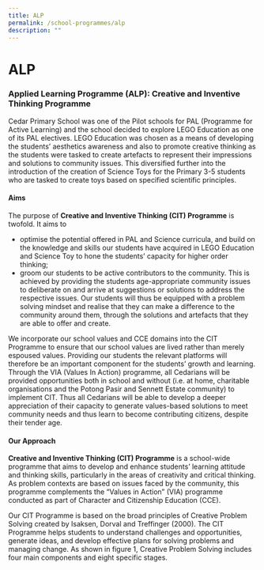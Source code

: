 ```yaml
---
title: ALP
permalink: /school-programmes/alp
description: ""
---
```

# **ALP**

### Applied Learning Programme (ALP): Creative and Inventive Thinking Programme

Cedar Primary School was one of the Pilot schools for PAL (Programme for Active Learning) and the school decided to explore LEGO Education as one of its PAL electives. LEGO Education was chosen as a means of developing the students’ aesthetics awareness and also to promote creative thinking as the students were tasked to create artefacts to represent their impressions and solutions to community issues. This diversified further into the introduction of the creation of Science Toys for the Primary 3-5 students who are tasked to create toys based on specified scientific principles.


#### Aims

The purpose of **Creative and Inventive Thinking (CIT) Programme** is twofold. It aims to

*   optimise the potential offered in PAL and Science curricula, and build on the knowledge and skills our students have acquired in LEGO Education and Science Toy to hone the students’ capacity for higher order thinking;
*   groom our students to be active contributors to the community. This is achieved by providing the students age-appropriate community issues to deliberate on and arrive at suggestions or solutions to address the respective issues. Our students will thus be equipped with a problem solving mindset and realise that they can make a difference to the community around them, through the solutions and artefacts that they are able to offer and create.

We incorporate our school values and CCE domains into the CIT Programme to ensure that our school values are lived rather than merely espoused values. Providing our students the relevant platforms will therefore be an important component for the students’ growth and learning. Through the VIA (Values In Action) programme, all Cedarians will be provided opportunities both in school and without (i.e. at home, charitable organisations and the Potong Pasir and Sennett Estate community) to implement CIT. Thus all Cedarians will be able to develop a deeper appreciation of their capacity to generate values-based solutions to meet community needs and thus learn to become contributing citizens, despite their tender age.


#### Our Approach

**Creative and Inventive Thinking (CIT) Programme** is a school-wide programme that aims to develop and enhance students’ learning attitude and thinking skills, particularly in the areas of creativity and critical thinking. As problem contexts are based on issues faced by the community, this programme complements the “Values in Action” (VIA) programme conducted as part of Character and Citizenship Education (CCE).

Our CIT Programme is based on the broad principles of Creative Problem Solving created by Isaksen, Dorval and Treffinger (2000). The CIT Programme helps students to understand challenges and opportunities, generate ideas, and develop effective plans for solving problems and managing change. As shown in figure 1, Creative Problem Solving includes four main components and eight specific stages.